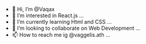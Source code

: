 - 👋 Hi, I’m @Vaqax
- 👀 I’m interested in React.js ...
- 🌱 I’m currently learning Html and CSS ...
- 💞️ I’m looking to collaborate on Web Development ...
- 📫 How to reach me ig @vaggelis.ath ...

<!---
Vaqax/Vaqax is a ✨ special ✨ repository because its `README.md` (this file) appears on your GitHub profile.
You can click the Preview link to take a look at your changes.
--->
